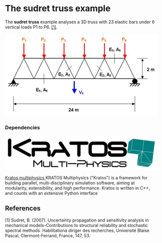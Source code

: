 # The sudret truss example

The **sudret truss** example analyses a 3D truss with 23 elastic bars under 6 vertical loads P1 to P6. [[1]](#1).

![plot](images/sudret.jpg)


### Dependencies 
![plot](images/kratos.png)

[Kratos multiphysics ](https://github.com/KratosMultiphysics/Kratos)
KRATOS Multiphysics ("Kratos") is a framework for building parallel, multi-disciplinary simulation software, aiming at modularity, extensibility, and high performance. Kratos is written in C++, and counts with an extensive Python interface

## References
<a id="1">[1]</a> 
Sudret, B. (2007). 
Uncertainty propagation and sensitivity analysis in mechanical models–Contributions to structural reliability and stochastic spectral methods. 
Habilitationa diriger des recherches, Université Blaise Pascal, Clermont-Ferrand, France, 147, 53.